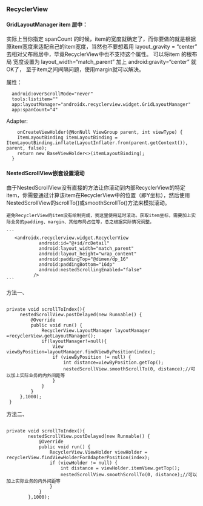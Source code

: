 
### RecyclerView

#### GridLayoutManager item 居中：   
实际上当你指定 spanCount 的时候，item的宽度就确定了，而你要做的就是根据原item宽度来适配自己的item宽度，当然也不要想着用 layout_gravity = “center” 去相对父布局居中，毕竟RecyclerView中也不支持这个属性。
可以将item 的根布局 宽度设置为 layout_width=“match_parent” 加上 android:gravity=“center” 就OK了，
至于item之间间隔问题，使用margin就可以解决。

属性：

```
  android:overScrollMode="never"
  tools:listitem=""
  app:layoutManager="androidx.recyclerview.widget.GridLayoutManager"
  app:spanCount="4"

```

Adapter:   

```
    onCreateViewHolder(@NonNull ViewGroup parent, int viewType) {
    ItemLayoutBinding itemLayoutBinding = ItemLayoutBinding.inflate(LayoutInflater.from(parent.getContext()), parent, false);
    return new BaseViewHolder<>(itemLayoutBinding);
  }

```

#### NestedScrollView嵌套设置滚动

由于NestedScrollView没有直接的方法让你滚动到内部RecyclerView的特定item，你需要通过计算该item在RecyclerView中的位置（即Y坐标），然后使用NestedScrollView的scrollTo()或smoothScrollTo()方法来模拟滚动。

    避免RecyclerView的item没有绘制完成，我这里使用延时滚动。获取item坐标，需要加上实际业务的padding、margin、其他布局占位等，总之根据实际情况调整。

    ```
       <androidx.recyclerview.widget.RecyclerView
                android:id="@+id/rcDetail"
                android:layout_width="match_parent"
                android:layout_height="wrap_content"
                android:paddingTop="@dimen/dp_16"
                android:paddingBottom="16dp"
                android:nestedScrollingEnabled="false"
              />
    ```

   方法一、
   ```

   private void scrollToIndex(){
        nestedScrollView.postDelayed(new Runnable() {
            @Override
            public void run() {
                RecyclerView.LayoutManager layoutManager =recyclerView.getLayoutManager();
                if(layoutManager!=null){
                    View viewByPosition=layoutManager.findViewByPosition(index);
                    if (viewByPosition != null) {
                        int distance=viewByPosition.getTop();
                        nestedScrollView.smoothScrollTo(0, distance);//可以加上实际业务的内外间距等
                    }
                }
            }
        },1000);
    }
```
方法二、
```

private void scrollToIndex(){
        nestedScrollView.postDelayed(new Runnable() {
            @Override
            public void run() {
                RecyclerView.ViewHolder viewHolder = recyclerView.findViewHolderForAdapterPosition(index);
                if (viewHolder != null) {
                    int distance = viewHolder.itemView.getTop(); 
                    nestedScrollView.smoothScrollTo(0, distance);//可以加上实际业务的内外间距等
                }
            }
        },1000);
```
